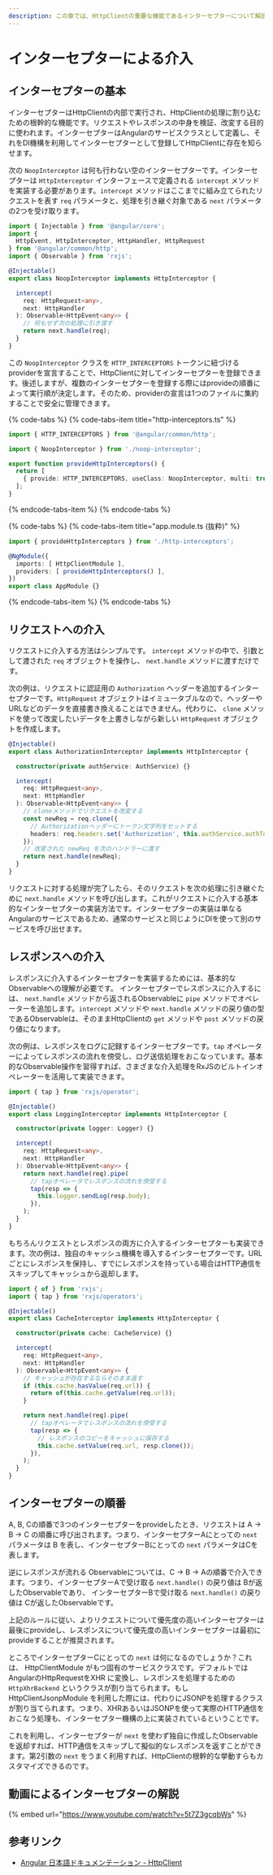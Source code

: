 ```yaml
---
description: この章では、HttpClientの重要な機能であるインターセプターについて解説します。
---
```


# インターセプターによる介入

## インターセプターの基本

インターセプターはHttpClientの内部で実行され、HttpClientの処理に割り込むための根幹的な機能です。リクエストやレスポンスの中身を検証、改変する目的に使われます。インターセプターはAngularのサービスクラスとして定義し、それをDI機構を利用してインターセプターとして登録してHttpClientに存在を知らせます。

次の `NoopInterceptor` は何も行わない空のインターセプターです。インターセプターは `HttpInterceptor` インターフェースで定義される `intercept` メソッドを実装する必要があります。`intercept` メソッドはここまでに組み立てられたリクエストを表す `req` パラメータと、処理を引き継ぐ対象である `next` パラメータの2つを受け取ります。

```typescript
import { Injectable } from '@angular/core';
import { 
  HttpEvent, HttpInterceptor, HttpHandler, HttpRequest 
} from '@angular/common/http';
import { Observable } from 'rxjs';

@Injectable()
export class NoopInterceptor implements HttpInterceptor {

  intercept(
    req: HttpRequest<any>, 
    next: HttpHandler
  ): Observable<HttpEvent<any>> {
    // 何もせず次の処理に引き渡す
    return next.handle(req);
  }
}
```

この `NoopInterceptor` クラスを `HTTP_INTERCEPTORS` トークンに紐づけるproviderを宣言することで、HttpClientに対してインターセプターを登録できます。後述しますが、複数のインターセプターを登録する際にはprovideの順番によって実行順が決定します。そのため、providerの宣言は1つのファイルに集約することで安全に管理できます。

{% code-tabs %}
{% code-tabs-item title="http-interceptors.ts" %}
```typescript
import { HTTP_INTERCEPTORS } from '@angular/common/http';

import { NoopInterceptor } from './noop-interceptor';

export function provideHttpInterceptors() {
  return [
    { provide: HTTP_INTERCEPTORS, useClass: NoopInterceptor, multi: true },
  ];
}
```
{% endcode-tabs-item %}
{% endcode-tabs %}

{% code-tabs %}
{% code-tabs-item title="app.module.ts \(抜粋\)" %}
```typescript
import { provideHttpInterceptors } from './http-interceptors';

@NgModule({
  imports: [ HttpClientModule ],
  providers: [ provideHttpInterceptors() ],
})
export class AppModule {}
```
{% endcode-tabs-item %}
{% endcode-tabs %}

## リクエストへの介入

リクエストに介入する方法はシンプルです。 `intercept` メソッドの中で、引数として渡された `req` オブジェクトを操作し、 `next.handle` メソッドに渡すだけです。

次の例は、リクエストに認証用の `Authorization` ヘッダーを追加するインターセプターです。`HttpRequest` オブジェクトはイミュータブルなので、ヘッダーやURLなどのデータを直接書き換えることはできません。代わりに、 `clone` メソッドを使って改変したいデータを上書きしながら新しい `HttpRequest` オブジェクトを作成します。

```typescript
@Injectable()
export class AuthorizationInterceptor implements HttpInterceptor {

  constructor(private authService: AuthService) {}

  intercept(
    req: HttpRequest<any>, 
    next: HttpHandler
  ): Observable<HttpEvent<any>> {
    // cloneメソッドでリクエストを改変する
    const newReq = req.clone({
      // Authorizationヘッダーにトークン文字列をセットする
      headers: req.headers.set('Authorization', this.authService.authToken)
    });
    // 改変された newReq を次のハンドラーに渡す
    return next.handle(newReq);
  }
}
```

リクエストに対する処理が完了したら、そのリクエストを次の処理に引き継ぐために `next.handle` メソッドを呼び出します。これがリクエストに介入する基本的なインターセプターの実装方法です。インターセプターの実装は単なるAngularのサービスであるため、通常のサービスと同じようにDIを使って別のサービスを呼び出せます。

## レスポンスへの介入

レスポンスに介入するインターセプターを実装するためには、基本的なObservableへの理解が必要です。 インターセプターでレスポンスに介入するには、 `next.handle` メソッドから返されるObservableに `pipe` メソッドでオペレーターを追加します。`intercept` メソッドや `next.handle` メソッドの戻り値の型であるObservableは、そのままHttpClientの `get` メソッドや `post` メソッドの戻り値になります。

次の例は、レスポンスをログに記録するインターセプターです。`tap` オペレーターによってレスポンスの流れを傍受し、ログ送信処理をおこなっています。基本的なObservable操作を習得すれば、さまざまな介入処理をRxJSのビルトインオペレーターを活用して実装できます。

```typescript
import { tap } from 'rxjs/operator';

@Injectable()
export class LoggingInterceptor implements HttpInterceptor {

  constructor(private logger: Logger) {}

  intercept(
    req: HttpRequest<any>, 
    next: HttpHandler
  ): Observable<HttpEvent<any>> {
    return next.handle(req).pipe(
      // tapオペレータでレスポンスの流れを傍受する
      tap(resp => {
        this.logger.sendLog(resp.body);
      }),
    );
  }
}
```

もちろんリクエストとレスポンスの両方に介入するインターセプターも実装できます。次の例は、独自のキャッシュ機構を導入するインターセプターです。URLごとにレスポンスを保持し、すでにレスポンスを持っている場合はHTTP通信をスキップしてキャッシュから返却します。

```typescript
import { of } from 'rxjs';
import { tap } from 'rxjs/operators';

@Injectable()
export class CacheInterceptor implements HttpInterceptor {

  constructor(private cache: CacheService) {}

  intercept(
    req: HttpRequest<any>, 
    next: HttpHandler
  ): Observable<HttpEvent<any>> {
    // キャッシュが存在するならそのまま返す
    if (this.cache.hasValue(req.url)) {
      return of(this.cache.getValue(req.url));
    }

    return next.handle(req).pipe(
      // tapオペレータでレスポンスの流れを傍受する
      tap(resp => {
        // レスポンスのコピーをキャッシュに保存する
        this.cache.setValue(req.url, resp.clone());
      }),
    );
  }
}
```

## インターセプターの順番

A, B, Cの順番で3つのインターセプターをprovideしたとき、リクエストは A -&gt; B -&gt; C の順番に呼び出されます。つまり、インターセプターAにとっての `next` パラメータは B を表し、インターセプターBにとっての `next` パラメータはCを表します。

逆にレスポンスが流れる Observableについては、C -&gt; B -&gt; Aの順番で介入できます。つまり、インターセプターAで受け取る `next.handle()` の戻り値は Bが返したObservableであり、 インターセプターBで受け取る `next.handle()` の戻り値は Cが返したObservableです。

上記のルールに従い、よりリクエストについて優先度の高いインターセプターは最後にprovideし、レスポンスについて優先度の高いインターセプターは最初にprovideすることが推奨されます。

ところでインターセプターCにとっての `next` は何になるのでしょうか？これは、 HttpClientModule がもつ固有のサービスクラスです。デフォルトでは AngularのHttpRequestをXHR に変換し、レスポンスを処理するための `HttpXhrBackend` というクラスが割り当てられます。もし HttpClientJsonpModule を利用した際には、代わりにJSONPを処理するクラスが割り当てられます。つまり、XHRあるいはJSONPを使って実際のHTTP通信をおこなう処理も、インターセプター機構の上に実装されているということです。

これを利用し、インターセプターが `next` を使わず独自に作成したObservableを返却すれば、HTTP通信をスキップして擬似的なレスポンスを返すことができます。第2引数の `next` をうまく利用すれば、HttpClientの根幹的な挙動すらもカスタマイズできるのです。

## 動画によるインターセプターの解説

{% embed url="https://www.youtube.com/watch?v=5t7Z3gcqbWs" %}

## 参考リンク

* [Angular 日本語ドキュメンテーション - HttpClient](https://angular.jp/guide/http) 



